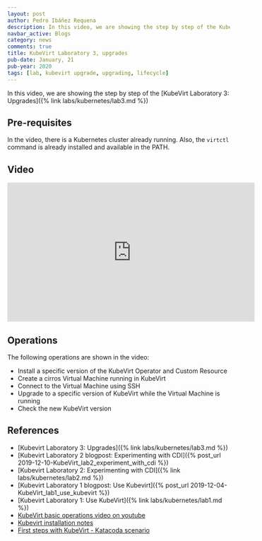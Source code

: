 ```yaml
---
layout: post
author: Pedro Ibáñez Requena
description: In this video, we are showing the step by step of the KubeVirt Laboratory 3 how to upgrade KubeVirt
navbar_active: Blogs
category: news
comments: true
title: KubeVirt Laboratory 3, upgrades
pub-date: January, 21
pub-year: 2020
tags: [lab, kubevirt upgrade, upgrading, lifecycle]
---
```


In this video, we are showing the step by step of the [KubeVirt Laboratory 3: Upgrades]({% link labs/kubernetes/lab3.md %})

## Pre-requisites

In the video, there is a Kubernetes cluster already running. Also, the `virtctl` command is already installed and available in the PATH.

## Video

<iframe width="560" height="315" style="height: 315px" src="https://www.youtube.com/embed/OAPzOvqp0is" frameborder="0" allow="accelerometer; autoplay; encrypted-media; gyroscope; picture-in-picture" allowfullscreen></iframe>

## Operations

The following operations are shown in the video:

- Install a specific version of the KubeVirt Operator and Custom Resource
- Create a cirros Virtual Machine running in KubeVirt
- Connect to the Virtual Machine using SSH
- Upgrade to a specific version of KubeVirt while the Virtual Machine is running
- Check the new KubeVirt version

## References

- [Kubevirt Laboratory 3: Upgrades]({% link labs/kubernetes/lab3.md %})
- [Kubevirt Laboratory 2 blogpost: Experimenting with CDI]({% post_url 2019-12-10-KubeVirt_lab2_experiment_with_cdi %})
- [Kubevirt Laboratory 2: Experimenting with CDI]({% link labs/kubernetes/lab2.md %})
- [Kubevirt Laboratory 1 blogpost: Use Kubevirt]({% post_url 2019-12-04-KubeVirt_lab1_use_kubevirt %})
- [Kubevirt Laboratory 1: Use KubeVirt]({% link labs/kubernetes/lab1.md %})
- [KubeVirt basic operations video on youtube](https://www.youtube.com/watch?v=KC03G60shIc)
- [Kubevirt installation notes](https://kubevirt.io/user-guide/#/installation/installation)
- [First steps with KubeVirt - Katacoda scenario](https://www.katacoda.com/kubevirt/scenarios/kubevirt-101)
